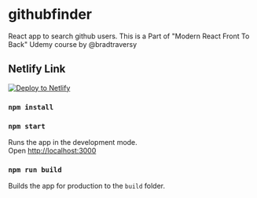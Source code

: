# githubfinder

React app to search github users. This is a Part of "Modern React Front To Back" Udemy course by @bradtraversy
## Netlify Link
[![Deploy to Netlify](https://www.netlify.com/img/deploy/button.svg)](https://githubfinder-test.netlify.com/)

### `npm install`

### `npm start`

Runs the app in the development mode.<br>
Open [http://localhost:3000](http://localhost:3000)

### `npm run build`

Builds the app for production to the `build` folder.<br>
